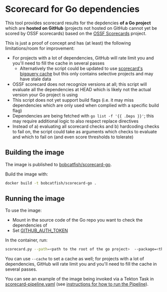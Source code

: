 # Scorecard for Go dependencies

This tool provides scorecard results for the depdencies **of a Go project** which are
**hosted on GitHub** (projects not hosted on GitHub cannot yet be scored by OSSF scorecards)
based on the [OSSF Scorecards](https://github.com/ossf/scorecard) project.

This is just a proof of concept and has (at least) the following limitations/room for improvement:
* For projects with a lot of dependencies, GitHub will rate limit you and you'll need to fill the cache in several passes
  * Alternatively the script could be updated to use [scorecard's bigquery cache](https://github.com/ossf/scorecard#public-data)
    but this only contains selective projects and may have stale data
* OSSF scorecard does not recognize versions at all; this script will evaluate all the dependencies at HEAD which is
  likely not the actual version your Go project is using
* This script does not yet support build flags (i.e. it may miss dependencies which are only used when complied with
  a specific build flag)
* Dependencies are being fetched with `go list -f '{{ .Deps }}'`; this may require additional logic to also respect
  replace directives
* Instead of a) evaluating all scorecard checks and b) hardcoding checks to fail on, the script could take as arguments
  which checks to evaluate and which to fail on (and even score thresholds to tolerate)

## Building the image

The image is published to [bobcatfish/scorecard-go](https://hub.docker.com/repository/docker/bobcatfish/scorecard-go).

Build the image with:

```bash
docker build -t bobcatfish/scorecard-go .
```

## Running the image

To use the image:
* Mount in the source code of the Go repo you want to check the dependencies of
* Set [GITHUB_AUTH_TOKEN](https://github.com/ossf/scorecard#authentication-and-setup)

In the container, run:
```bash
scorecard.py --path=<path to the root of the go project>  --package=<the package you want to evaluate>
```

You can use `--cache` to set a cache as well; for projects with a lot of dependencies, GitHub will rate limit you and you'll
need to fill the cache in several passes.

You can see an example of the image being invoked via a Tekton Task in
[scorecard-pipeline.yaml](https://github.com/bobcatfish/catservice/blob/main/tekton/scorecard-pipeline.yaml)
(see [instructions for how to run the Pipeline](https://github.com/bobcatfish/catservice/tree/main/tekton#running-the-scorecard-pipeline)).
